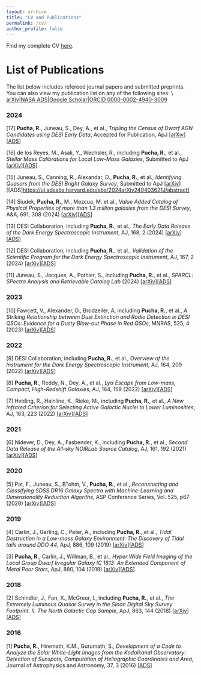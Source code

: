 ```yaml
---
layout: archive
title: "CV and Publications"
permalink: /cv/
author_profile: false
---
```


Find my complete CV [here](http://ragadeepika-pucha.github.io/files/Pucha_CV.pdf).

# List of Publications

The list below includes refereed journal papers and submitted preprints. 
You can also view my publication list on any of the following sites: \\
[arXiv](https://arxiv.org/search/astro-ph?query=Pucha%2C+R&searchtype=author&abstracts=show&order=-announced_date_first&size=50)|[NASA ADS](https://ui.adsabs.harvard.edu/search/fq=%7B!type%3Daqp%20v%3D%24fq_database%7D&fq_database=database%3A%20astronomy&q=author%3A(%22Pucha%22)&sort=date%20desc%2C%20bibcode%20desc&p_=0)|[Google Scholar](https://scholar.google.com/citations?user=rYmuM7YAAAAJ&hl=en&oi=ao)|[ORCID 0000-0002-4940-3009](https://orcid.org/0000-0002-4940-3009)

### 2024
[17] **Pucha, R.**, Juneau, S., Dey, A., et al., *Tripling the Census of Dwarf AGN Candidates using DESI Early Data*, Accepted for Publication, ApJ [[arXiv](https://arxiv.org/abs/2411.00091)][[ADS](https://ui.adsabs.harvard.edu/abs/2024arXiv241100091P/abstract)]

[16] de los Reyes, M., Asali, Y., Wechsler, R., including **Pucha, R.**, et al., *Stellar Mass Calibrations for Local Low-Mass Galaxies*, Submitted to ApJ [[arXiv](https://arxiv.org/abs/2409.03959)][[ADS](https://ui.adsabs.harvard.edu/abs/2024arXiv240903959D/abstract)]

[15] Juneau, S., Canning, R., Alexandar, D., **Pucha, R.**, et al., *Identifying Quasars from the DESI Bright Galaxy Survey*, Submitted to ApJ [[arXiv](https://arxiv.org/abs/2404.03621)][[ADS]https://ui.adsabs.harvard.edu/abs/2024arXiv240403621J/abstract]

[14] Siudek, **Pucha, R.**, M., Mezcua, M. et al., *Value Added Catalog of Physical Properties of more than 1.3 million galaxies from the DESI Survey*, A&A, 691, 308 (2024) [[arXiv](https://arxiv.org/abs/2409.19066)][[ADS](https://ui.adsabs.harvard.edu/abs/2024A%26A...691A.308S/abstract)]

[13] DESI Collaboration, including **Pucha, R.**, et al., *The Early Data Release of the Dark Energy Spectroscopic Instrument*, AJ, 168, 2 (2024) [[arXiv](https://arxiv.org/abs/2306.06308)][[ADS](https://ui.adsabs.harvard.edu/abs/2024AJ....168...58D/abstract)]

[12] DESI Collaboration, including **Pucha, R.**, et al., *Validation of the Scientific Program for the Dark Energy Spectroscopic Instrument*, AJ, 167, 2 (2024) [[arXiv](https://arxiv.org/abs/2306.06307)][[ADS](https://ui.adsabs.harvard.edu/abs/2024AJ....167...62D/abstract)]

[11] Juneau, S., Jacques, A., Pothier, S., including **Pucha, R.**, et al., *SPARCL: SPectra Analysis and Retrievable Catalog Lab* (2024) [[arXiv](https://arxiv.org/abs/2401.05576)][[ADS](https://ui.adsabs.harvard.edu/abs/2024arXiv240105576J/abstract)]

### 2023
[10] Fawcett, V., Alexander, D., Brodzeller, A, including **Pucha, R.**, et al., *A Striking Relationship between Dust Extinction and Radio Detection in DESI QSOs: Evidence for a Dusty Blow-out Phase in Red QSOs*, MNRAS, 525, 4 (2023) [[arXiv](https://arxiv.org/abs/2308.14790)][[ADS](https://ui.adsabs.harvard.edu/abs/2023MNRAS.525.5575F/abstract)]

### 2022
[9] DESI Collaboration, including **Pucha, R.**, et al., *Overview of the Instrument for the Dark Energy Spectroscopic Instrument*, AJ, 164, 209 (2022) [[arXiv](https://arxiv.org/abs/2205.10939)][[ADS](https://ui.adsabs.harvard.edu/abs/2022AJ....164..207D/abstract)]  

[8] **Pucha, R.**, Reddy, N., Dey, A., et al., *Ly*$\alpha$ *Escape from Low-mass, Compact, High-Redshift Galaxies*, AJ, 164, 159 (2022) [[arXiv](https://arxiv.org/abs/2207.14303)][[ADS](https://ui.adsabs.harvard.edu/abs/2022AJ....164..159P/abstract)] 

[7] Hviding, R., Hainline, K., Rieke, M., including **Pucha, R.**, et al., *A New Infrared Criterion for Selecting Active Galactic Nuclei to Lower Luminosities*, AJ, 163, 223 (2022) [[arXiv](https://arxiv.org/abs/2203.11217)][[ADS](https://ui.adsabs.harvard.edu/abs/2022AJ....163..224H/abstract)]

### 2021
[6] Nidever, D., Dey, A., Fasbender, K., including **Pucha, R.**, et al., *Second Data Release of the All-sky NOIRLab Source Catalog*, AJ, 161, 192 (2021) [[arXiv](https://arxiv.org/abs/2011.08868)][[ADS](https://ui.adsabs.harvard.edu/abs/2021AJ....161..192N/abstract)]

### 2020
[5] Pat, F., Juneau, S., B\"ohm, V., **Pucha, R.**, et al., *Reconstucting and Classifying SDSS DR16 Galaxy Spectra with Machine-Learning and Dimensionality Reduction Algoriths*, ASP Conference Series, Vol. 525, p67 (2020) [[arXiv](https://arxiv.org/abs/2211.11783)][[ADS](https://ui.adsabs.harvard.edu/abs/2020ASPC..525...67P/abstract)]

### 2019
[4] Carlin, J., Garling, C., Peter, A., including **Pucha, R.**, et al., *Tidal Destruction in a Low-mass Galaxy Environment: The Discovery of Tidal tails around DDO 44*, ApJ, 886, 109 (2019) [[arXiv](https://arxiv.org/abs/1906.08260)][[ADS](https://ui.adsabs.harvard.edu/abs/2019ApJ...886..109C/abstract)]

[3] **Pucha, R.**, Carlin, J., Willman, B., et al., *Hyper Wide Field Imaging of the Local Group Dwarf Irregular Galaxy IC 1613: An Extended Component of Metal Poor Stars*, ApJ, 880, 104 (2019) [[arXiv](https://arxiv.org/abs/1905.02210)][[ADS](https://ui.adsabs.harvard.edu/abs/2019ApJ...880..104P/abstract)] 

### 2018
[2] Schindler, J., Fan, X., McGreer, I., including **Pucha, R.**, et al., *The Extremely Luminous Quasar Survey in the Sloan Digital Sky Survey Footprint. II. The North Galactic Cap Sample*, ApJ, 863, 144 (2018) [[arXiv](https://arxiv.org/abs/1806.03374)][[ADS](https://ui.adsabs.harvard.edu/abs/2018ApJ...863..144S/abstract)]

### 2016
[1] **Pucha, R.**, Hiremath, K.M., Gurumath, S., *Development of a Code to Analyze the Solar White-Light Images from the Kodaikanal Observatory: Detection of Sunspots, Computation of Heliographic Coordinates and Area*, Journal of Astrophysics and Astronomy, 37, 3 (2016) [[ADS](https://ui.adsabs.harvard.edu/abs/2016JApA...37....3P/abstract)]